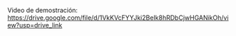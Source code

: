 Video de demostración:
https://drive.google.com/file/d/1VkKVcFYYJki2BeIk8hRDbCjwHGANikOh/view?usp=drive_link

